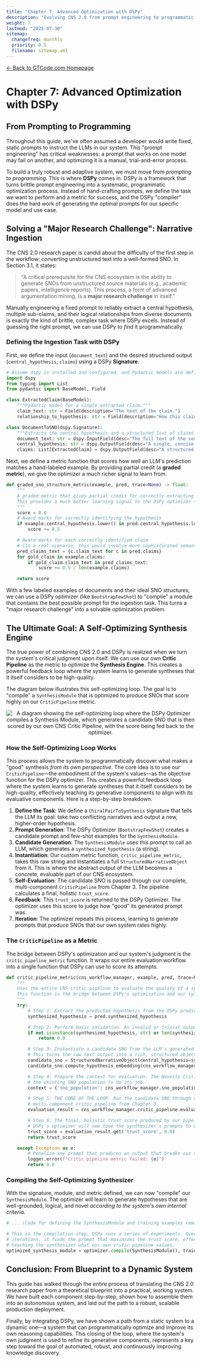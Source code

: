 ```yaml
---
title: "Chapter 7: Advanced Optimization with DSPy"
description: "Evolving CNS 2.0 from prompt engineering to programmatic optimization using DSPy"
weight: 7
lastmod: "2025-07-30"
sitemap:
  changefreq: monthly
  priority: 0.5
  filename: sitemap.xml
---
```


<div class="guide-header">
    <a href="/" class="home-link">← Back to GTCode.com Homepage</a>
</div>

# Chapter 7: Advanced Optimization with DSPy

## From Prompting to Programming

Throughout this guide, we've often assumed a developer would write fixed, static prompts to instruct the LLMs in our system. This "prompt engineering" has critical weaknesses: a prompt that works on one model may fail on another, and optimizing it is a manual, trial-and-error process.

To build a truly robust and adaptive system, we must move from *prompting* to *programming*. This is where **DSPy** comes in. DSPy is a framework that turns brittle prompt engineering into a systematic, programmatic optimization process. Instead of hand-crafting prompts, we define the task we want to perform and a metric for success, and the DSPy "compiler" does the hard work of generating the optimal prompts for our specific model and use case.

## Solving a "Major Research Challenge": Narrative Ingestion

The CNS 2.0 research paper is candid about the difficulty of the first step in the workflow: converting unstructured text into a well-formed SNO. In Section 3.1, it states:

> "A critical prerequisite for the CNS ecosystem is the ability to generate SNOs from unstructured source materials (e.g., academic papers, intelligence reports). This process, a form of advanced argumentation mining, is a **major research challenge** in itself."

Manually engineering a fixed prompt to reliably extract a central hypothesis, multiple sub-claims, and their logical relationships from diverse documents is exactly the kind of brittle, complex task where DSPy excels. Instead of guessing the right prompt, we can use DSPy to *find* it programmatically.

### Defining the Ingestion Task with DSPy

First, we define the input (`document_text`) and the desired structured output (`central_hypothesis`, `claims`) using a DSPy **Signature**.

```python
# Assume dspy is installed and configured, and Pydantic models are defined
import dspy
from typing import List
from pydantic import BaseModel, Field

class ExtractedClaim(BaseModel):
    """Pydantic model for a single extracted claim."""
    claim_text: str = Field(description="The text of the claim.")
    relationship_to_hypothesis: str = Field(description="How this claim relates to the central hypothesis (e.g., 'supports', 'refutes').")

class DocumentToSNO(dspy.Signature):
    """Extracts the central hypothesis and a structured list of claims from a document."""
    document_text: str = dspy.InputField(desc="The full text of the source document.")
    central_hypothesis: str = dspy.OutputField(desc="A single, concise sentence summarizing the main argument.")
    claims: List[ExtractedClaim] = dspy.OutputField(desc="A structured list of key claims and their relationship to the hypothesis.")
```

Next, we define a metric function that scores how well an LLM's prediction matches a hand-labeled example. By providing partial credit (a **graded metric**), we give the optimizer a much richer signal to learn from.

```python
def graded_sno_structure_metric(example, pred, trace=None) -> float:
    """
    A graded metric that gives partial credit for correctly extracting parts of the SNO.
    This provides a much better learning signal to the DSPy optimizer than a simple 0/1 score.
    """
    score = 0.0
    # Award marks for correctly identifying the hypothesis
    if example.central_hypothesis.lower() in pred.central_hypothesis.lower():
        score += 0.5

    # Award marks for each correctly identified claim
    # (In a real scenario, this would involve more sophisticated semantic matching)
    pred_claims_text = {c.claim_text for c in pred.claims}
    for gold_claim in example.claims:
        if gold_claim.claim_text in pred_claims_text:
            score += 0.5 / len(example.claims)

    return score
```
With a few labeled examples of documents and their ideal SNO structures, we can use a DSPy optimizer (like `BootstrapFewShot`) to "compile" a module that contains the best possible prompt for the ingestion task. This turns a "major research challenge" into a solvable optimization problem.

## The Ultimate Goal: A Self-Optimizing Synthesis Engine

The true power of combining CNS 2.0 and DSPy is realized when we turn the system's critical judgment upon itself. We can use our own **Critic Pipeline** as the metric to optimize the **Synthesis Engine**. This creates a powerful feedback loop where the system learns to generate syntheses that it itself considers to be high-quality.

The diagram below illustrates this self-optimizing loop. The goal is to "compile" a `SynthesisModule` that is optimized to produce SNOs that score highly on our `CriticPipeline` metric.

<div style="text-align: center;">
  <img src="/img/diagram-02.svg" alt="A diagram showing the self-optimizing loop where the DSPy Optimizer compiles a Synthesis Module, which generates a candidate SNO that is then scored by our own CNS Critic Pipeline, with the score being fed back to the optimizer." style="display: inline-block;" />
</div>

### How the Self-Optimizing Loop Works

This process allows the system to programmatically discover what makes a "good" synthesis *from its own perspective*. The core idea is to use our `CriticPipeline`—the embodiment of the system's values—as the objective function for the DSPy optimizer. This creates a powerful feedback loop where the system learns to generate syntheses that it itself considers to be high-quality, effectively teaching its generative components to align with its evaluative components. Here is a step-by-step breakdown:

1.  **Define the Task**: We define a `ChiralPairToSynthesis` signature that tells the LLM its goal: take two conflicting narratives and output a new, higher-order hypothesis.
2.  **Prompt Generation**: The DSPy Optimizer (`BootstrapFewShot`) creates a candidate prompt and few-shot examples for the `SynthesisModule`.
3.  **Candidate Generation**: The `SynthesisModule` uses this prompt to call an LLM, which generates a `synthesized_hypothesis` (a string).
4.  **Instantiation**: Our custom metric function, `critic_pipeline_metric`, takes this raw string and instantiates a full `StructuredNarrativeObject` from it. This is where the abstract output of the LLM becomes a concrete, evaluable part of our CNS ecosystem.
5.  **Self-Evaluation**: The candidate SNO is passed through our complete, multi-component `CriticPipeline` from Chapter 3. The pipeline calculates a final, holistic `trust_score`.
6.  **Feedback**: This `trust_score` is returned to the DSPy Optimizer. The optimizer uses this score to judge how "good" its generated prompt was.
7.  **Iteration**: The optimizer repeats this process, learning to generate prompts that produce SNOs that our own system rates highly.

### The `CriticPipeline` as a Metric

The bridge between DSPy's optimization and our system's judgment is the `critic_pipeline_metric` function. It wraps our entire evaluation workflow into a single function that DSPy can use to score its attempts.

```python
def critic_pipeline_metric(cns_workflow_manager, example, pred, trace=None) -> float:
    """
    Uses the entire CNS critic pipeline to evaluate the quality of a synthesized hypothesis.
    This function is the bridge between DSPy's optimization and our system's own judgment.
    """
    try:
        # Step 1: Extract the predicted hypothesis from the DSPy prediction object.
        synthesized_hypothesis = pred.synthesized_hypothesis

        # Step 2: Perform basic validation. An invalid or trivial output gets the worst score.
        if not isinstance(synthesized_hypothesis, str) or len(synthesized_hypothesis) < 20:
            return 0.0

        # Step 3: Instantiate a candidate SNO from the LLM's generated hypothesis.
        # This turns the raw text output into a rich, structured object.
        candidate_sno = StructuredNarrativeObject(central_hypothesis=synthesized_hypothesis)
        candidate_sno.compute_hypothesis_embedding(cns_workflow_manager.embedding_model)

        # Step 4: Prepare the context for evaluation. The Novelty Critic needs to see
        # the existing SNO population to do its job.
        context = {'sno_population': cns_workflow_manager.sno_population}

        # Step 5: THE CORE OF THE LOOP. Run the candidate SNO through our complete,
        # multi-component critic pipeline from Chapter 3.
        evaluation_result = cns_workflow_manager.critic_pipeline.evaluate_sno(candidate_sno, context)

        # Step 6: The final, holistic trust_score produced by our pipeline is the metric.
        # DSPy's optimizer will now tune the synthesizer's prompts to maximize this score.
        trust_score = evaluation_result.get('trust_score', 0.0)
        return trust_score

    except Exception as e:
        # Penalize any prompt that produces an output that breaks our system.
        logger.error(f"Critic pipeline metric failed: {e}")
        return 0.0
```

### Compiling the Self-Optimizing Synthesizer
With the signature, module, and metric defined, we can now "compile" our `SynthesisModule`. The optimizer will learn to generate hypotheses that are well-grounded, logical, and novel *according to the system's own internal criteria*.

```python
# ... (Code for defining the SynthesisModule and training examples remains the same) ...

# This is the compilation step. DSPy runs a series of experiments. Over many
# iterations, it finds the prompt that maximizes the trust score, effectively
# teaching the synthesizer what our own critic pipeline values.
optimized_synthesis_module = optimizer.compile(SynthesisModule(), trainset=synthesis_train_examples)
```

## Conclusion: From Blueprint to a Dynamic System

This guide has walked through the entire process of translating the CNS 2.0 research paper from a theoretical blueprint into a practical, working system. We have built each component step-by-step, shown how to assemble them into an autonomous system, and laid out the path to a robust, scalable production deployment.

Finally, by integrating DSPy, we have shown a path from a static system to a dynamic one—a system that can programmatically optimize and improve its own reasoning capabilities. This closing of the loop, where the system's own judgment is used to refine its generative components, represents a key step toward the goal of automated, robust, and continuously improving knowledge discovery.
